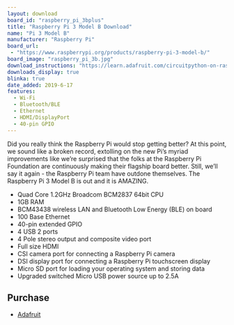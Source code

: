 ```yaml
---
layout: download
board_id: "raspberry_pi_3bplus"
title: "Raspberry Pi 3 Model B Download"
name: "Pi 3 Model B"
manufacturer: "Raspberry Pi"
board_url:
 - "https://www.raspberrypi.org/products/raspberry-pi-3-model-b/"
board_image: "raspberry_pi_3b.jpg"
download_instructions: "https://learn.adafruit.com/circuitpython-on-raspberrypi-linux/installing-circuitpython-on-raspberry-pi"
downloads_display: true
blinka: true
date_added: 2019-6-17
features:
  - Wi-Fi
  - Bluetooth/BLE
  - Ethernet
  - HDMI/DisplayPort
  - 40-pin GPIO
---
```


Did you really think the Raspberry Pi would stop getting better? At this point, we sound like a broken record, extolling on the new Pi’s myriad improvements like we’re surprised that the folks at the Raspberry Pi Foundation are continuously making their flagship board better.  Still, we’ll say it again - the Raspberry Pi team have outdone themselves. The Raspberry Pi 3 Model B is out and it is AMAZING.

- Quad Core 1.2GHz Broadcom BCM2837 64bit CPU
- 1GB RAM
- BCM43438 wireless LAN and Bluetooth Low Energy (BLE) on board
- 100 Base Ethernet
- 40-pin extended GPIO
- 4 USB 2 ports
- 4 Pole stereo output and composite video port
- Full size HDMI
- CSI camera port for connecting a Raspberry Pi camera
- DSI display port for connecting a Raspberry Pi touchscreen display
- Micro SD port for loading your operating system and storing data
- Upgraded switched Micro USB power source up to 2.5A

## Purchase
* [Adafruit](https://www.adafruit.com/product/3055)
